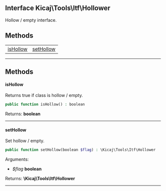 ## Interface Kicaj\Tools\Itf\Hollower
Hollow / empty interface.

## Methods

|                          |                          |
| ------------------------ | ------------------------ |
|  [isHollow](#ishollow)   | [setHollow](#sethollow)  |

-------
## Methods
#### isHollow
Returns true if class is hollow / empty.
```php
public function isHollow() : boolean
```

Returns: **boolean**

-------
#### setHollow
Set hollow / empty.
```php
public function setHollow(boolean $flag) : \Kicaj\Tools\Itf\Hollower
```
Arguments:
- _$flag_ **boolean**

Returns: **\Kicaj\Tools\Itf\Hollower**

-------
